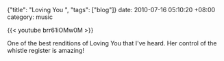 {"title": "Loving You  ", "tags": ["blog"]}
date: 2010-07-16 05:10:20 +08:00
category: music

{{< youtube brr61iOMw0M >}}

One of the best renditions of Loving You that I've heard. Her control of the whistle register is amazing!
